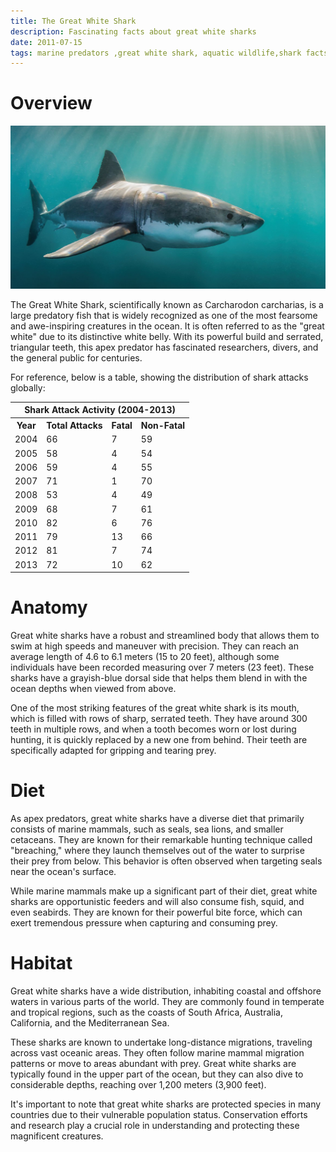 ```yaml
---
title: The Great White Shark
description: Fascinating facts about great white sharks
date: 2011-07-15
tags: marine predators ,great white shark, aquatic wildlife,shark facts 
---
```

# Overview

<img src="../assets/great_white_shark.jpg">

The Great White Shark, scientifically known as Carcharodon carcharias, is a large predatory fish that is widely recognized as one of the most fearsome and awe-inspiring creatures in the ocean. It is often referred to as the "great white" due to its distinctive white belly. With its powerful build and serrated, triangular teeth, this apex predator has fascinated researchers, divers, and the general public for centuries.

For reference, below is a table, showing the distribution of shark attacks globally:

<table>
  <tr>
    <th colspan="4">Shark Attack Activity (2004-2013)</th>
  </tr>
  <tr>
    <th>Year</th>
    <th>Total Attacks</th>
    <th>Fatal</th>
    <th>Non-Fatal</th>
  </tr>
  <tr>
    <td>2004</td>
    <td>66</td>
    <td>7</td>
    <td>59</td>
  </tr>
  <tr>
    <td>2005</td>
    <td>58</td>
    <td>4</td>
    <td>54</td>
  </tr>
  <tr>
    <td>2006</td>
    <td>59</td>
    <td>4</td>
    <td>55</td>
  </tr>
  <tr>
    <td>2007</td>
    <td>71</td>
    <td>1</td>
    <td>70</td>
  </tr>
  <tr>
    <td>2008</td>
    <td>53</td>
    <td>4</td>
    <td>49</td>
  </tr>
  <tr>
    <td>2009</td>
    <td>68</td>
    <td>7</td>
    <td>61</td>
  </tr>
  <tr>
    <td>2010</td>
    <td>82</td>
    <td>6</td>
    <td>76</td>
  </tr>
  <tr>
    <td>2011</td>
    <td>79</td>
    <td>13</td>
    <td>66</td>
  </tr>
  <tr>
    <td>2012</td>
    <td>81</td>
    <td>7</td>
    <td>74</td>
  </tr>
  <tr>
    <td>2013</td>
    <td>72</td>
    <td>10</td>
    <td>62</td>
  </tr>
</table>

# Anatomy

Great white sharks have a robust and streamlined body that allows them to swim at high speeds and maneuver with precision. They can reach an average length of 4.6 to 6.1 meters (15 to 20 feet), although some individuals have been recorded measuring over 7 meters (23 feet). These sharks have a grayish-blue dorsal side that helps them blend in with the ocean depths when viewed from above.

One of the most striking features of the great white shark is its mouth, which is filled with rows of sharp, serrated teeth. They have around 300 teeth in multiple rows, and when a tooth becomes worn or lost during hunting, it is quickly replaced by a new one from behind. Their teeth are specifically adapted for gripping and tearing prey.

# Diet

As apex predators, great white sharks have a diverse diet that primarily consists of marine mammals, such as seals, sea lions, and smaller cetaceans. They are known for their remarkable hunting technique called "breaching," where they launch themselves out of the water to surprise their prey from below. This behavior is often observed when targeting seals near the ocean's surface.

While marine mammals make up a significant part of their diet, great white sharks are opportunistic feeders and will also consume fish, squid, and even seabirds. They are known for their powerful bite force, which can exert tremendous pressure when capturing and consuming prey.

# Habitat

Great white sharks have a wide distribution, inhabiting coastal and offshore waters in various parts of the world. They are commonly found in temperate and tropical regions, such as the coasts of South Africa, Australia, California, and the Mediterranean Sea.

These sharks are known to undertake long-distance migrations, traveling across vast oceanic areas. They often follow marine mammal migration patterns or move to areas abundant with prey. Great white sharks are typically found in the upper part of the ocean, but they can also dive to considerable depths, reaching over 1,200 meters (3,900 feet).

It's important to note that great white sharks are protected species in many countries due to their vulnerable population status. Conservation efforts and research play a crucial role in understanding and protecting these magnificent creatures.